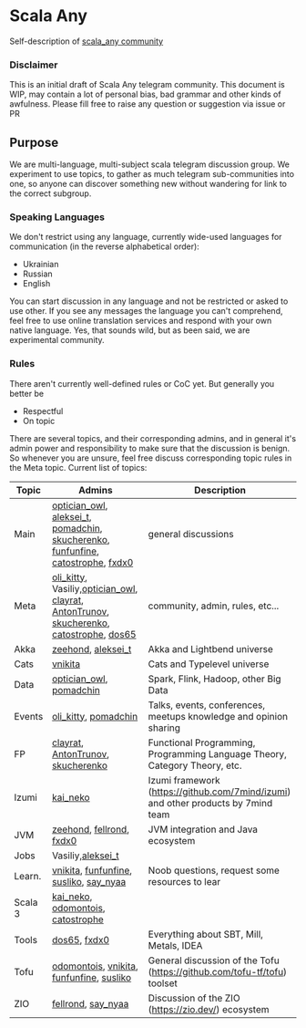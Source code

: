 # Scala Any
Self-description of [scala_any community](https://scala_any.t.me)

### Disclaimer
This is an initial draft of Scala Any telegram community. This document is WIP, may contain a lot of personal bias, bad grammar and other kinds of awfulness. Please fill free to raise any question or suggestion via issue or PR

## Purpose
We are multi-language, multi-subject scala telegram discussion group. We experiment to use topics, to gather as much telegram sub-communities into one, so anyone can discover something new without wandering for link to the correct subgroup.

### Speaking Languages
We don't restrict using any language, currently wide-used languages for communication (in the reverse alphabetical order):
- Ukrainian
- Russian
- English

You can start discussion in any language and not be restricted or asked to use other. If you see any messages the language you can't comprehend, feel free to use online translation services and respond with your own native language. Yes, that sounds wild, but as been said, we are experimental community.

### Rules 
There aren't currently well-defined rules or CoC yet. But generally you better be

- Respectful
- On topic


There are several topics, and their corresponding admins, and in general it's admin power and responsibility to make sure that the discussion is benign. So whenever you are unsure, feel free discuss corresponding topic rules in the Meta topic.
Current list of topics: 

| Topic   | Admins                | Description                            
|---------|-----------------------|----------------------------------------
| Main    |[optician_owl](https://optician_owl.t.me), [aleksei_t](https://aleksei_t.t.me), [pomadchin](https://pomadchin.t.me), [skucherenko](https://skucherenko.t.me), [funfunfine](https://funfunfine.t.me), [catostrophe](https://catostrophe.t.me), [fxdx0](https://fxdx0.t.me)| general discussions
| Meta    |[oli_kitty](https://oli_kitty.t.me), Vasiliy,[optician_owl](https://optician_owl.t.me), [clayrat](https://clayrat.t.me), [AntonTrunov](https://AntonTrunov.t.me), [skucherenko](https://skucherenko.t.me), [catostrophe](https://catostrophe.t.me), [dos65](https://dos65.t.me)    | community, admin, rules, etc...
| Akka    |[zeehond](https://zeehond.t.me), [aleksei_t](https://aleksei_t.t.me)                       | Akka and Lightbend universe 
| Cats    |[vnikita](https://vnikita.t.me)                      | Cats and Typelevel universe 
| Data    |[optician_owl](https://optician_owl.t.me), [pomadchin](https://pomadchin.t.me)                       | Spark, Flink, Hadoop, other Big Data
| Events  |[oli_kitty](https://oli_kitty.t.me), [pomadchin](https://pomadchin.t.me)             | Talks, events, conferences, meetups knowledge and opinion sharing
| FP      |[clayrat](https://clayrat.t.me), [AntonTrunov](https://AntonTrunov.t.me), [skucherenko](https://skucherenko.t.me)                       | Functional Programming, Programming Language Theory, Category Theory, etc.
| Izumi   |[kai_neko](https://kai_neko.t.me)                       | Izumi framework (https://github.com/7mind/izumi) and other products by 7mind team
| JVM     |[zeehond](https://zeehond.t.me), [fellrond](https://fellrond.t.me), [fxdx0](https://fxdx0.t.me)                       | JVM integration and Java ecosystem
| Jobs    |Vasiliy,[aleksei_t](https://aleksei_t.t.me)                       | 
| Learn.  |[vnikita](https://vnikita.t.me), [funfunfine](https://funfunfine.t.me), [susliko](https://susliko.t.me), [say_nyaa](https://say_nyaa.t.me)                       | Noob questions, request some resources to lear
| Scala 3 |[kai_neko](https://kai_neko.t.me), [odomontois](https://odomontois.t.me), [catostrophe](https://catostrophe.t.me)
| Tools   |[dos65](https://dos65.t.me), [fxdx0](https://fxdx0.t.me)                      | Everything about SBT, Mill, Metals, IDEA 
| Tofu    |[odomontois](https://odomontois.t.me), [vnikita](https://vnikita.t.me), [funfunfine](https://funfunfine.t.me), [susliko](https://susliko.t.me)                       | General discussion of the Tofu (https://github.com/tofu-tf/tofu) toolset
| ZIO     |[fellrond](https://fellrond.t.me), [say_nyaa](https://say_nyaa.t.me)                       | Discussion of the ZIO (https://zio.dev/) ecosystem 

